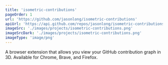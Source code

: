```yaml
---
title: 'isometric-contributions'
pageOrder: 1
url: 'https://github.com/jasonlong/isometric-contributions'
apiUrl: 'https://api.github.com/repos/jasonlong/isometric-contributions'
imageSrc: './images/projects/isometric-contributions.png'
imageSrcDark: './images/projects/isometric-contributions.png'
imageType: 'image/png'
---
```

A browser extension that allows you view your GitHub contribution graph in 3D. Available for Chrome, Brave, and Firefox.
